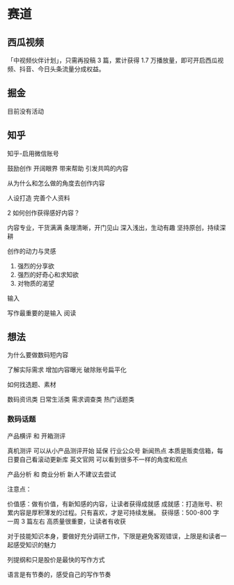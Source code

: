 # 赛道

## 西瓜视频

「中视频伙伴计划」，只需再投稿 3 篇，累计获得 1.7 万播放量，即可开启西瓜视频、抖音、今日头条流量分成权益。

## 掘金

目前没有活动

## 知乎

知乎-启用微信账号

鼓励创作 开阔眼界 带来帮助 引发共鸣的内容

从为什么和怎么做的角度去创作内容

人设打造
完善个人资料

2 如何创作获得感好内容？

内容专业，干货满满
条理清晰，开门见山
深入浅出，生动有趣
坚持原创，持续深耕

创作的动力与灵感

1. 强烈的分享欲
2. 强烈的好奇心和求知欲
3. 对物质的渴望

输入

写作最重要的是输入
阅读

## 想法

为什么要做数码短内容

了解实际需求
增加内容曝光
破除账号扁平化

如何找选题、素材

数码资讯类
日常生活类
需求调查类
热门话题类

### 数码话题

产品横评 和 开箱测评

真机测评 可以从小产品测评开始
延保 行业公众号
新闻热点 本质是贩卖信箱，每日要自己看滚动更新库
英文官网 可以看到很多不一样的角度和观点

产品分析 和 商业分析 新人不建议去尝试

注意点：

价值感：做有价值，有新知感的内容，让读者获得成就感
成就感：打造账号、积累内容是厚积薄发的过程。只有喜欢，才是可持续发展。
获得感：500-800 字 一周 3 篇左右 高质量很重要，让读者有收获

对于技能知识本身，要做好充分调研工作，下限是避免客观错误，上限是和读者一起感受知识的魅力

列提纲和只是股价是最快的写作方式

语言是有节奏的，感受自己的写作节奏
